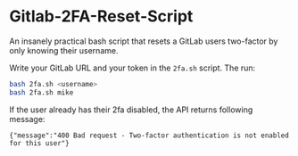 # Gitlab-2FA-Reset-Script
An insanely practical bash script that resets a GitLab users two-factor by only knowing their username.

Write your GitLab URL and your token in the `2fa.sh` script. The run:
````bash
bash 2fa.sh <username>
bash 2fa.sh mike
````

If the user already has their 2fa disabled, the API returns following message:
````
{"message":"400 Bad request - Two-factor authentication is not enabled for this user"}
````
